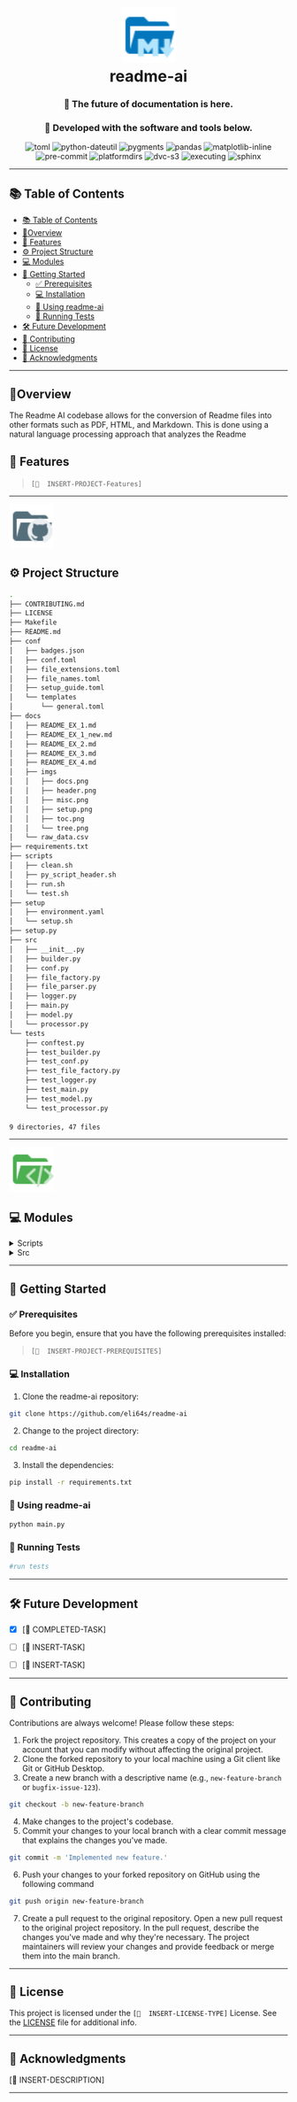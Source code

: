 
<div align="center">
<h1 align="center">
<img src="https://raw.githubusercontent.com/PKief/vscode-material-icon-theme/ec559a9f6bfd399b82bb44393651661b08aaf7ba/icons/folder-markdown-open.svg" width="100" />
<br>
readme-ai
</h1>
<h3 align="center">📍 The future of documentation is here.</h3>
<h3 align="center">🚀 Developed with the software and tools below.</h3>
<p align="center">

<img src="https://img.shields.io/badge/OpenAI-412991.svg?style=for-the-badge&logo=OpenAI&logoColor=white" alt="toml" />
<img src="https://img.shields.io/badge/pandas-150458.svg?style=for-the-badge&logo=pandas&logoColor=white" alt="python-dateutil" />
<img src="https://img.shields.io/badge/Python-3776AB.svg?style=for-the-badge&logo=Python&logoColor=white" alt="pygments" />
<img src="https://img.shields.io/badge/Pytest-0A9EDC.svg?style=for-the-badge&logo=Pytest&logoColor=white" alt="pandas" />
<img src="https://img.shields.io/badge/ZeroMQ-DF0000.svg?style=for-the-badge&logo=ZeroMQ&logoColor=white" alt="matplotlib-inline" />

<img src="https://img.shields.io/badge/NumPy-013243.svg?style=for-the-badge&logo=NumPy&logoColor=white" alt="pre-commit" />
<img src="https://img.shields.io/badge/SciPy-8CAAE6.svg?style=for-the-badge&logo=SciPy&logoColor=white" alt="platformdirs" />
<img src="https://img.shields.io/badge/scikitlearn-F7931E.svg?style=for-the-badge&logo=scikit-learn&logoColor=white" alt="dvc-s3" />
<img src="https://img.shields.io/badge/spaCy-09A3D5.svg?style=for-the-badge&logo=spaCy&logoColor=white" alt="executing" />
<img src="https://img.shields.io/badge/DVC-13ADC7.svg?style=for-the-badge&logo=DVC&logoColor=white" alt="sphinx" />

</p>

</div>

---
## 📚 Table of Contents
- [📚 Table of Contents](#-table-of-contents)
- [📍Overview](#overview)
- [🔮 Features](#-features)
- [⚙️ Project Structure](#️-project-structure)
- [💻 Modules](#-modules)
- [🚀 Getting Started](#-getting-started)
  - [✅ Prerequisites](#-prerequisites)
  - [💻 Installation](#-installation)
  - [🤖 Using readme-ai](#-using-readme-ai)
  - [🧪 Running Tests](#-running-tests)
- [🛠 Future Development](#-future-development)
- [🤝 Contributing](#-contributing)
- [🪪 License](#-license)
- [🙏 Acknowledgments](#-acknowledgments)

---

## 📍Overview

The Readme AI codebase allows for the conversion of Readme files into other formats such as PDF, HTML, and Markdown. This is done using a natural language processing approach that analyzes the Readme

## 🔮 Features

> `[📌  INSERT-PROJECT-Features]`

---

<img src="https://raw.githubusercontent.com/PKief/vscode-material-icon-theme/ec559a9f6bfd399b82bb44393651661b08aaf7ba/icons/folder-github-open.svg" width="80" />

## ⚙️ Project Structure

```bash
.
├── CONTRIBUTING.md
├── LICENSE
├── Makefile
├── README.md
├── conf
│   ├── badges.json
│   ├── conf.toml
│   ├── file_extensions.toml
│   ├── file_names.toml
│   ├── setup_guide.toml
│   └── templates
│       └── general.toml
├── docs
│   ├── README_EX_1.md
│   ├── README_EX_1_new.md
│   ├── README_EX_2.md
│   ├── README_EX_3.md
│   ├── README_EX_4.md
│   ├── imgs
│   │   ├── docs.png
│   │   ├── header.png
│   │   ├── misc.png
│   │   ├── setup.png
│   │   ├── toc.png
│   │   └── tree.png
│   └── raw_data.csv
├── requirements.txt
├── scripts
│   ├── clean.sh
│   ├── py_script_header.sh
│   ├── run.sh
│   └── test.sh
├── setup
│   ├── environment.yaml
│   └── setup.sh
├── setup.py
├── src
│   ├── __init__.py
│   ├── builder.py
│   ├── conf.py
│   ├── file_factory.py
│   ├── file_parser.py
│   ├── logger.py
│   ├── main.py
│   ├── model.py
│   └── processor.py
└── tests
    ├── conftest.py
    ├── test_builder.py
    ├── test_conf.py
    ├── test_file_factory.py
    ├── test_logger.py
    ├── test_main.py
    ├── test_model.py
    └── test_processor.py

9 directories, 47 files
```
---

<img src="https://raw.githubusercontent.com/PKief/vscode-material-icon-theme/ec559a9f6bfd399b82bb44393651661b08aaf7ba/icons/folder-src-open.svg" width="80" />

## 💻 Modules
<details closed><summary>Scripts</summary>

| File                | Summary                                                                                                                                                                  |
|:--------------------|:-------------------------------------------------------------------------------------------------------------------------------------------------------------------------|
| py_script_header.sh | This code is a Bash script that iterates through all the . py files in a specified folder and adds a header to each file with the script name, author, and date updated. |
| run.sh              | This code is a Bash script that activates a Conda environment and runs a Python script. It also allows for the exporting of environment variables.                       |
| clean.sh            | This code is a Bash script that cleans up Python cache files, removes build artifacts, Jupyter notebook checkpoints, and pytest cache.                                   |

</details>

<details closed><summary>Src</summary>

| File            | Summary                                                                                                                                                                                                                                                                                                                                                                      |
|:----------------|:-----------------------------------------------------------------------------------------------------------------------------------------------------------------------------------------------------------------------------------------------------------------------------------------------------------------------------------------------------------------------------|
| file_parser.py  | This is a file parser module that can be used to parse files in various formats and extract dependencies from them. It supports formats such as requirements. txt, conda. yml, Pipfile, Gemfile, Cargo. lock, Cargo. toml, build. gradle, build. sbt, composer. json, composer. lock, conda. yml, dependencies. yml, environment. yml, snapcraft. yaml, snap/snapcraft. yaml |
| conf.py         | This code creates configuration constants for an application, including OpenAI API details, GitHub repository details, Markdown template code, and project file paths.                                                                                                                                                                                                       |
| processor.py    | This code provides methods to process a GitHub repository. It clones the repository to a temporary directory, gets the file contents, creates a temporary directory, and gets the project dependencies.                                                                                                                                                                      |
| logger.py       | Logger is a class for the project that provides logging capabilities with colored output. It supports logging levels such as DEBUG, INFO, WARNING, ERROR, and CRITICAL.                                                                                                                                                                                                      |
| file_factory.py | This FileHandler class is a file factory module that provides methods to read and write files in markdown, toml, and json formats.                                                                                                                                                                                                                                           |
| model.py        | This code uses OpenAI's GPT-3 model to generate summary text from code. It uses the text-davinci-003 model to create a prompt from the code, and then uses the text-davinci-002 model to generate a summary of the code.                                                                                                                                                     |
| builder.py      | This code builds a README. md file from a template and data. It uses the pandas library to parse the data, the git library to clone a repository, and the subprocess library to create a directory tree.                                                                                                                                                                     |
| main.py         | This code is a Python script that generates a README. md file for a given repository using OpenAI. It reads in configuration files, parses command line arguments, and uses the GitHub and OpenAI APIs to generate a summary of the codebase and a slogan for the repository.                                                                                                |

</details>
<hr />

## 🚀 Getting Started

### ✅ Prerequisites

Before you begin, ensure that you have the following prerequisites installed:
> `[📌  INSERT-PROJECT-PREREQUISITES]`

### 💻 Installation

1. Clone the readme-ai repository:
```sh
git clone https://github.com/eli64s/readme-ai
```

2. Change to the project directory:
```sh
cd readme-ai
```

3. Install the dependencies:
```sh
pip install -r requirements.txt
```

### 🤖 Using readme-ai

```sh
python main.py
```

### 🧪 Running Tests
```sh
#run tests
```

<hr />

## 🛠 Future Development
- [X] [📌  COMPLETED-TASK]
- [ ] [📌  INSERT-TASK]
- [ ] [📌  INSERT-TASK]


---

## 🤝 Contributing
Contributions are always welcome! Please follow these steps:
1. Fork the project repository. This creates a copy of the project on your account that you can modify without affecting the original project.
2. Clone the forked repository to your local machine using a Git client like Git or GitHub Desktop.
3. Create a new branch with a descriptive name (e.g., `new-feature-branch` or `bugfix-issue-123`).
```sh
git checkout -b new-feature-branch
```
4. Make changes to the project's codebase.
5. Commit your changes to your local branch with a clear commit message that explains the changes you've made.
```sh
git commit -m 'Implemented new feature.'
```
6. Push your changes to your forked repository on GitHub using the following command
```sh
git push origin new-feature-branch
```
7. Create a pull request to the original repository.
Open a new pull request to the original project repository. In the pull request, describe the changes you've made and why they're necessary. 
The project maintainers will review your changes and provide feedback or merge them into the main branch.

---

## 🪪 License

This project is licensed under the `[📌  INSERT-LICENSE-TYPE]` License. See the [LICENSE](https://docs.github.com/en/communities/setting-up-your-project-for-healthy-contributions/adding-a-license-to-a-repository) file for additional info.

---

## 🙏 Acknowledgments

[📌  INSERT-DESCRIPTION]


---

